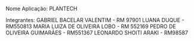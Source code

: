 Nome Aplicação: PLANTECH

Integrantes:
GABRIEL BACELAR VALENTIM - RM 97901
LUANA DUQUE - RM550813
MARIA LUIZA DE OLIVEIRA LOBO - RM 552169
PEDRO DE OLIVEIRA GUIMARÃES - RM551367
LEONARDO SHOITI ARAKI - RM98587

